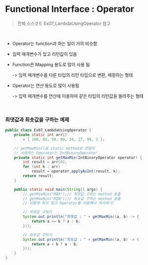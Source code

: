 # Functional Interface : Operator

> 전체 소스코드 Ex07_LambdaUsingOperator 참고

<BR>

 * Operator는 function과 하는 일이 거의 비슷함

 * 입력 매개변수가 있고 리턴값이 있음

 * Function은 Mapping 용도로 많이 사용 됨

   -> 입력 매개변수를 다른 타입의 리턴 타입으로 변환, 매핑하는 형태

- Operator는 연산 용도로 많이 사용됨

  -> 입력 매개변수를 연산에 이용하여 같은 타입의 리턴값을 돌려주는 형태 

<br>

### 최댓값과 최솟값을 구하는 예제

``` java
public class Ex07_LambdaUsingOperator {
	private static int arr[] 
        = { 100, 92, 50, 89, 34, 27, 99, 3 };

	// getMaxMin()을 static method로 만들자
	// 사용하는 Operator는 IntBinaryOperator
	private static int getMaxMin(IntBinaryOperator operator) {
		int result = arr[0];
		for (int k : arr) 
			result = operator.applyAsInt(result, k);
		return result;
	}

	public static void main(String[] args) {
		// getMaxMin("MAX");// 최댓값 구하는 method 호출
		// getMaxMin("MIN");// 최솟값 구하는 method 호출
		// 이렇게 하지 말고 Operator를 이용해서 처리하기!

		// 최댓값 구하기
		System.out.println("최댓값 : " + getMaxMin((a, b) -> {
			return a >= b ? a : b;
		}));

		// 최솟값 구하기
		System.out.println("최솟값 : " + getMaxMin((a, b) -> {
			return a < b ? a : b;
		}));
	}
}
```

